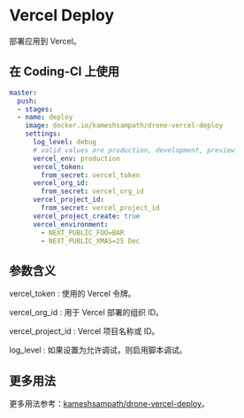 # Vercel Deploy

部署应用到 Vercel。

## 在 Coding-CI 上使用

```yml
master:
  push:
  - stages:
  - name: deploy
    image: docker.io/kameshsampath/drone-vercel-deploy
    settings:
      log_level: debug
      # valid values are production, development, preview
      vercel_env: production
      vercel_token:
        from_secret: vercel_token
      vercel_org_id:
        from_secret: vercel_org_id
      vercel_project_id:
        from_secret: vercel_project_id
      vercel_project_create: true
      vercel_environment:
        - NEXT_PUBLIC_FOO=BAR
        - NEXT_PUBLIC_XMAS=25 Dec
```

## 参数含义

vercel_token
: 使用的 Vercel 令牌。

vercel_org_id
: 用于 Vercel 部署的组织 ID。

vercel_project_id
: Vercel 项目名称或 ID。

log_level
:  如果设置为允许调试，则启用脚本调试。

## 更多用法

更多用法参考：[kameshsampath/drone-vercel-deploy](https://github.com/kameshsampath/drone-vercel-deploy)。
